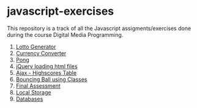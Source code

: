 # javascript-exercises

This repository is a track of all the Javascript assigments/exercises done during the course Digital Media Programming. 

1. [Lotto Generator](https://github.com/hyang-gi/javascript-exercises/tree/main/Lotto%20Generator)
2. [Currency Converter](https://github.com/hyang-gi/javascript-exercises/tree/main/Currency%20Converter)
3. [Pong](https://github.com/hyang-gi/javascript-exercises/tree/main/Pong)
4. [jQuery loading html files](https://github.com/hyang-gi/javascript-exercises/tree/main/Practice)
5. [Ajax - Highscores Table](https://github.com/hyang-gi/javascript-exercises/tree/main/ajax)
6. [Bouncing Ball using Classes](https://github.com/hyang-gi/javascript-exercises/tree/main/Bouncing%20Ball%20(using%20Classes))
7. [Final Assessment](https://github.com/hyang-gi/javascript-exercises/tree/main/Final)
8. [Local Storage](https://github.com/hyang-gi/javascript-exercises/tree/main/Ex8Storage)
9. [Databases]()